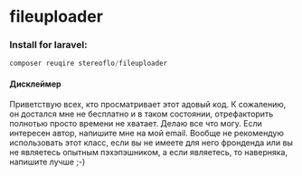 # fileuploader

### Install for laravel:

```php
composer reuqire stereoflo/fileuploader
```
#### Дисклеймер

Приветствую всех, кто просматривает этот адовый код. К сожалению, он достался мне не бесплатно и в таком состоянии, отрефакторить полнотью просто времени не хватает. Делаю все что могу. Если интересен автор, напишите мне на мой email. Вообще не рекомендую использовать этот класс, если вы не имеете для него фронденда или вы не являетесь опытным пэхэпэшником, а если являетесь, то наверняка, напишите лучше ;-)
